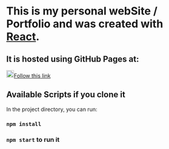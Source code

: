 # This is my personal webSite / Portfolio and was created with [React](https://github.com/facebook/create-react-app).

## It is hosted using GitHub Pages at:

<img src="../images/light-imadev.svg" width="20px" height='20px'/>[Follow this link](https://larts85.github.io/lianelartiles)

## Available Scripts if you clone it

In the project directory, you can run:

### `npm install`
### `npm start` to run it
